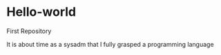 # Hello-world
First Repository

It is about time as a sysadm that I fully grasped a programming language

